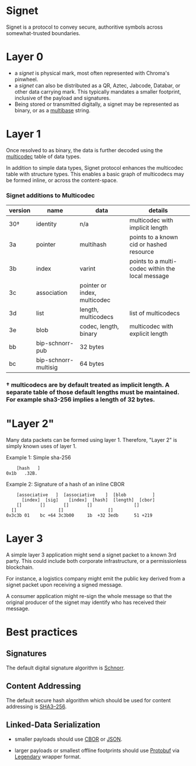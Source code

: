 # Signet

Signet is a protocol to convey secure, authoritive symbols across somewhat-trusted boundaries.

# Layer 0

* a *signet* is physical mark, most often represented with Chroma's pinwheel.
* a *signet* can also be distributed as a QR, Aztec, Jabcode, Databar, or other data carrying mark. This typically mandates a smaller footprint, inclusive of the payload and signatures.
* Being stored or transmitted digitally, a signet may be represented as binary, or as a [multibase](https://github.com/multiformats/multibase/blob/master/multibase.csv) string.
 
# Layer 1

Once resolved to as binary, the data is further decoded using the [multicodec](https://github.com/multiformats/multicodec/blob/master/table.csv) table of data types.

In addition to simple data types, Signet protocol enhances the multicodec table with structure types. This enables a basic graph of multicodecs may be formed inline, or across the content-space.

### Signet additions to Multicodec
| version | name | data | details |
| ------- | ------ | ----------- | --- |
| 30†   | identity | n/a | multicodec with implicit length |
| 3a    | pointer | multihash | points to a known cid or hashed resource |
| 3b    | index | varint | points to a multi-codec within the local message |
| 3c    | association | pointer or index, multicodec |
| 3d    | list | length, multicodecs | list of multicodecs |
| 3e    | blob | codec, length, binary | multicodec with explicit length |
| bb    | bip-schnorr-pub | 32 bytes |
| bc    | bip-schnorr-multisig | 64 bytes |

### † multicodecs are by default treated as implicit length. A separate table of those default lengths must be maintained. For example sha3-256 implies a length of 32 bytes.

# "Layer 2"

Many data packets can be formed using layer 1. Therefore, "Layer 2" is simply known uses of layer 1.

Example 1: Simple sha-256
```
    [hash   ]
0x1b   .32B.
```

Example 2: Signature of a hash of an inline CBOR
```
    [associative   ]  [associative    ]  [blob          ]
      [index]  [sig]    [index]  [hash]  [length]  [cbor]
    []       []       []       []                []
  []                []                 []        
0x3c3b 01    bc +64 3c3b00     1b  +32 3edb      51 +219
```

# Layer 3

A simple layer 3 application might send a signet packet to a known 3rd party. This could include both corporate infrastructure, or a permissionless blockchain.

For instance, a logistics company might emit the public key derived from a signet packet upon receiving a signed message.

A consumer application might re-sign the whole message so that the original producer of the signet may identify who has received their message.

# Best practices

## Signatures

The default digital signature algorithm is [Schnorr](https://en.wikipedia.org/wiki/Schnorr_signature).

## Content Addressing

The default secure hash algorithm which should be used for content addressing is [SHA3–256](https://en.wikipedia.org/wiki/SHA-3).

## Linked-Data Serialization

- smaller payloads should use [CBOR](https://cbor.io/) or [JSON](https://github.com/mirkokiefer/canonical-json).

- larger payloads or smallest offline footprints should use [Protobuf](https://developers.google.com/protocol-buffers) via [Legendary](https://github.com/ChromaPDX/legendary) wrapper format.